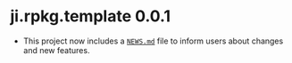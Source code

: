 # ji.rpkg.template 0.0.1

* This project now includes a
   [`NEWS.md`](https://r-pkgs.org/other-markdown.html#sec-news) file to inform
   users about changes and new features.
